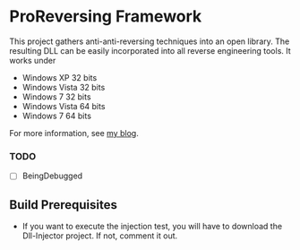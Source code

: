 ProReversing Framework
============

This project gathers anti-anti-reversing techniques into an open library. The resulting DLL can be easily incorporated into all reverse engineering tools. It works under 

* Windows XP 32 bits
* Windows Vista 32 bits
* Windows 7 32 bits
* Windows Vista 64 bits
* Windows 7 64 bits

For more information, see [my blog](http://malwaremuncher.blogspot.com/2012/11/towards-anti-anti-reversing-framework.html).


### TODO
- [ ] BeingDebugged 


Build Prerequisites
--------------

* If you want to execute the injection test, you will have to download the Dll-Injector project. If not, comment it out.
